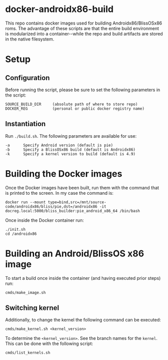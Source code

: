 # docker-androidx86-build

This repo contains docker images used for building Androidx86/BlissOSx86 roms. The advantage of these scripts are that the entire build environment is modularized into a container--while the repo and build artifacts are stored in the native filesystem.

# Setup
## Configuration

Before running the script, please be sure to set the following parameters in the script:

```
SOURCE_BUILD_DIR     (absolute path of where to store repo)
DOCKER_REG           (personal or public docker registry name)
```

## Instantiation 

Run `./build.sh`. The following parameters are available for use:

```
-a      Specify Android version (default is pie)
-b      Specify a BlissOSx86 build (default is Androidx86)
-k      Specify a kernel version to build (default is 4.9)
```

# Building the Docker images

Once the Docker images have been built, run them with the command that is printed to the screen. In my case the command is:

```
docker run --mount type=bind,src=/mnt/source-code/androidx86/bliss/pie,dst=/androidx86 -it docreg.local:5000/bliss_builder:pie_android_x86_64 /bin/bash
```

Once inside the Docker container run:

```
./init.sh
cd /androidx86
```

# Building an Android/BlissOS x86 image

To start a build once inside the container (and having executed prior steps) run:

```
cmds/make_image.sh
```

## Switching kernel

Additionally, to change the kernel the following command can be executed:

```
cmds/make_kernel.sh <kernel_version>
```

To determine the `<kernel_version>`. See the branch names for the `kernel`. This can be done with the following script:

```
cmds/list_kernels.sh
```